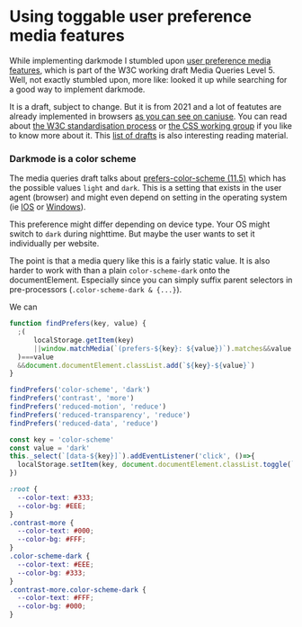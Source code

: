 <!--
  date: 9999-99-99
  modified: 9999-99-99
  slug: using-toggable-user-preference-media-features
  type: post
  header: christina-deravedisian-_ipepr0WJDA-unsplash.jpg
  headerColofon: photo by [Christina Deravedisian](https://unsplash.com/@christinadera)
  headerClassName: no-blur
  categories: code, CSS, JavaScript, accessibility
  tags: Angular, accounting, invoicing, Vue
  metaDescription: ...
-->

# Using toggable user preference media features

While implementing darkmode I stumbled upon [user preference media features](https://www.w3.org/TR/mediaqueries-5/#mf-user-preferences), which is part of the W3C working draft Media Queries Level 5. Well, not exactly stumbled upon, more like: looked it up while searching for a good way to implement darkmode.

It is a draft, subject to change. But it is from 2021 and a lot of featutes are already implemented in browsers [as you can see on caniuse](https://caniuse.com/?search=prefers-). 
You can read about [the W3C standardisation process](https://www.w3.org/2004/02/Process-20040205/tr.html) or [the CSS working group](https://wiki.csswg.org/) if you like to know more about it. This [list of drafts](https://drafts.csswg.org/) is also interesting reading material.

### Darkmode is a color scheme

The media queries draft talks about [prefers-color-scheme (11.5)](https://www.w3.org/TR/mediaqueries-5/#prefers-color-scheme) which has the possible values `light` and `dark`.
This is a setting that exists in the user agent (browser) and might even depend on setting in the operating system (ie [IOS](https://support.apple.com/guide/mac-help/use-a-light-or-dark-appearance-mchl52e1c2d2/mac) or [Windows](https://support.microsoft.com/en-us/office/use-color-and-contrast-for-accessibility-in-microsoft-365-bb11486d-fc7d-4cd9-b344-16e2bc2a2387#bmkm_windows11dark)).

This preference might differ depending on device type. Your OS might switch to `dark` during nighttime. But maybe the user wants to set it individually per website.

The point is that a media query like this is a fairly static value. It is also harder to work with than a plain `color-scheme-dark` onto the documentElement. Especially since you can simply suffix parent selectors in pre-processors (`.color-scheme-dark & {...}`). 

We can 



```JavaScript
function findPrefers(key, value) {
  ;(
      localStorage.getItem(key)
      ||window.matchMedia(`(prefers-${key}: ${value})`).matches&&value
  )===value
  &&document.documentElement.classList.add(`${key}-${value}`)
}
```

```JavaScript
findPrefers('color-scheme', 'dark')
findPrefers('contrast', 'more')
findPrefers('reduced-motion', 'reduce')
findPrefers('reduced-transparency', 'reduce')
findPrefers('reduced-data', 'reduce')
```

```JavaScript
const key = 'color-scheme'
const value = 'dark'
this._select(`[data-${key}]`).addEventListener('click', ()=>{
  localStorage.setItem(key, document.documentElement.classList.toggle(`${key}-${value}`)?value:'light')
})
```

```CSS
:root {
  --color-text: #333;
  --color-bg: #EEE;
}
.contrast-more {
  --color-text: #000;
  --color-bg: #FFF;
}
.color-scheme-dark {
  --color-text: #EEE;
  --color-bg: #333;
}
.contrast-more.color-scheme-dark {
  --color-text: #FFF;
  --color-bg: #000;
}
```
